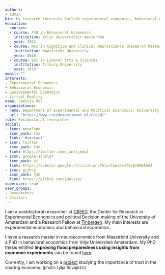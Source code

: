 ```yaml
---
authors:
- admin
bio: My research interests include experimental economics, behavioral economics and virtual reality.
education:
  courses:
  - course: PhD in Behavioral Economics
    institution: Vrije Universiteit Amsterdam
    year: 2021
  - course: MSc in Cognitive and Clinical Neuroscience (Research Master, Neuroeconomics)
    institution: Maastricht University
    year: 2016
  - course: BSc in Liberal Arts & Sciences
    institution: Tilburg University
    year: 2014
email: ""
interests:
- Experimental Economics
- Behavioral Economics
- Environmental Economics
- Virtual Reality
name: Jantsje Mol
organizations:
- name: Department of Experimental and Political Economics, University of Amsterdam
  url: "https://www.creedexperiment.nl/creed/"
role: Postdoctoral researcher
social:
- icon: envelope
  icon_pack: fas
  link: '#contact'
- icon: twitter
  icon_pack: fab
  link: https://twitter.com/jantsjemol
- icon: google-scholar
  icon_pack: ai
  link: https://scholar.google.nl/citations?hl=nl&user=TYvAf6MAAAAJ
- icon: github
  icon_pack: fab
  link: https://github.com/jantsje/
superuser: true
user_groups:
- Researchers
- Visitors
---
```


I am a postdoctoral researcher at [CREED](https://www.creedexperiment.nl/creed/), the Center for Research in Experimental Economics and political Decision making of the University of Amsterdam and a Research Fellow at [Tinbergen](https://www.tinbergen.nl). My main interests are experimental economics and behavioral economics. 

I have a research master in neuroeconomics from Maastricht University and a PhD in behavioral economics from Vrije Universiteit Amsterdam. My PhD thesis entitled **Improving flood preparedness using insights from economic experiments** can be found [here](https://research.vu.nl/en/publications/improving-flood-preparedness-using-insights-from-economic-experim). 

Currently, I am working on a [project](https://behavioralethics.org/project/trustpath/) studying the importance of trust in the sharing economy.
<font size="2">(photo: Ljilja Suvajdžić)</font>

